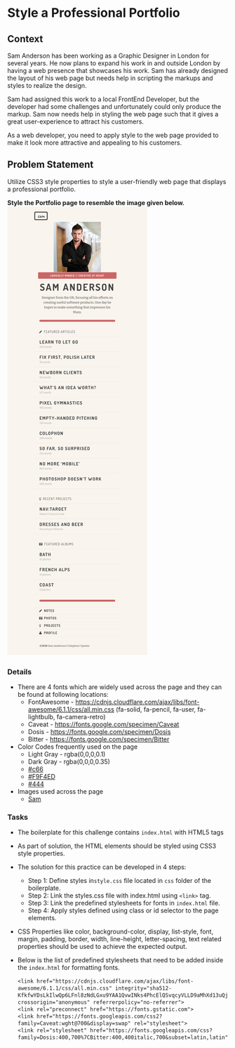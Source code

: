 # Style a Professional Portfolio 

## Context
Sam Anderson has been working as a Graphic Designer in London for several years. He now plans to expand his work in and outside London by having a web presence that showcases his work. Sam has already designed the layout of his web page but needs help in scripting the markups and styles to realize the design.​

Sam had assigned this work to a local FrontEnd Developer, but the developer had some challenges and unfortunately could only produce the markup. Sam now needs help in styling the web page such that it gives a great user-experience to attract his customers.​

As a web developer, you need to apply style to the web page provided to make it look more attractive and appealing to his customers.

## Problem Statement
Utilize CSS3 style properties to style a user-friendly web page that displays a professional portfolio. 

**Style the Portfolio page to resemble the image given below.**
![](./sam-portfolio.png)

### Details
- There are 4 fonts which are widely used across the page and they can be found at following locations:
    - FontAwesome -  https://cdnjs.cloudflare.com/ajax/libs/font-awesome/6.1.1/css/all.min.css (fa-solid, fa-pencil, fa-user, fa-lightbulb, fa-camera-retro)
    - Caveat - https://fonts.google.com/specimen/Caveat
    - Dosis - https://fonts.google.com/specimen/Dosis
    - Bitter - https://fonts.google.com/specimen/Bitter
- Color Codes frequently used on the page
    - Light Gray - rgba(0,0,0,0.1)
    - Dark Gray - rgba(0,0,0,0.35)
    - [#c66](./c66.png)
    - [#F9F4ED](./f9f4ed.png) 
    - [#444](./444.png)
- Images used across the page
    - [Sam](./sam.png)

### Tasks

- The boilerplate for this challenge contains `index.html` with HTML5 tags​
- As part of solution, the HTML elements should be styled using CSS3 style properties.​
- The solution for this practice can be developed in 4 steps:​​​​
    - Step 1: Define styles in`style.css` file located in `css` folder of the boilerplate​​​​.
    - Step 2: Link the styles.css file with index.html​​ using `<link>` tag​​.
    - Step 3: Link the predefined stylesheets for fonts in `index.html` file​.
    - Step 4: Apply styles defined using class or id selector to the page elements​.

- CSS Properties like color, background-color, display, list-style, font, margin, padding, border, width, line-height, letter-spacing, text related properties should be used to achieve the expected output. 

- Below is the list of predefined stylesheets that need to be added inside the `index.html` for formatting fonts.
    ```
    <link href="https://cdnjs.cloudflare.com/ajax/libs/font-awesome/6.1.1/css/all.min.css" integrity="sha512-KfkfwYDsLkIlwQp6LFnl8zNdLGxu9YAA1QvwINks4PhcElQSvqcyVLLD9aMhXd13uQjoXtEKNosOWaZqXgel0g==" crossorigin="anonymous" referrerpolicy="no-referrer">​
    <link rel="preconnect" href="https://fonts.gstatic.com">​
    <link href="https://fonts.googleapis.com/css2?family=Caveat:wght@700&display=swap" rel="stylesheet">​
    <link rel="stylesheet" href="https://fonts.googleapis.com/css?family=Dosis:400,700%7CBitter:400,400italic,700&subset=latin,latin">​
    
    ```
​
